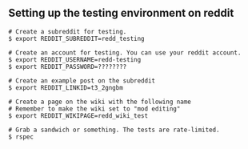 ## Setting up the testing environment on reddit

    # Create a subreddit for testing.
    $ export REDDIT_SUBREDDIT=redd_testing

    # Create an account for testing. You can use your reddit account.
    $ export REDDIT_USERNAME=redd-testing
    $ export REDDIT_PASSWORD=????????

    # Create an example post on the subreddit
    $ export REDDIT_LINKID=t3_2gngbm

    # Create a page on the wiki with the following name
    # Remember to make the wiki set to "mod editing"
    $ export REDDIT_WIKIPAGE=redd_wiki_test

    # Grab a sandwich or something. The tests are rate-limited.
    $ rspec
